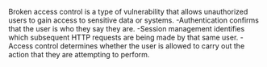 Broken access control is a type of vulnerability that allows unauthorized users to gain access to sensitive data or systems.
-Authentication confirms that the user is who they say they are.
-Session management identifies which subsequent HTTP requests are being made by that same user.
-Access control determines whether the user is allowed to carry out the action that they are attempting to perform.
